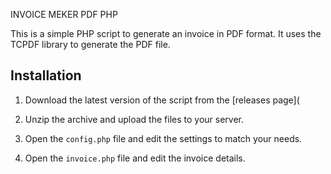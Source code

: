 INVOICE MEKER PDF PHP

This is a simple PHP script to generate an invoice in PDF format. It uses the TCPDF library to generate the PDF file.

## Installation

1. Download the latest version of the script from the [releases page](

2. Unzip the archive and upload the files to your server.

3. Open the `config.php` file and edit the settings to match your needs.

4. Open the `invoice.php` file and edit the invoice details.
